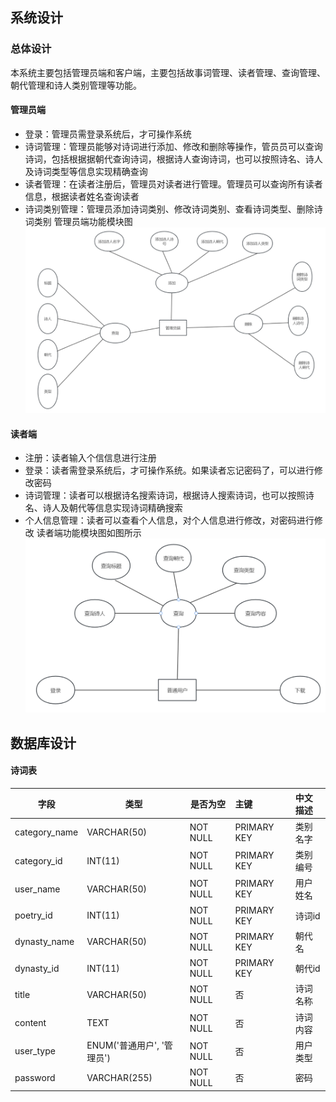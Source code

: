 ## 系统设计
### 总体设计
本系统主要包括管理员端和客户端，主要包括故事词管理、读者管理、查询管理、朝代管理和诗人类别管理等功能。

#### 管理员端
- 登录：管理员需登录系统后，才可操作系统
- 诗词管理：管理员能够对诗词进行添加、修改和删除等操作，管员员可以查询诗词，包括根据据朝代查询诗词，根据诗人查询诗词，也可以按照诗名、诗人及诗词类型等信息实现精确查询
- 读者管理：在读者注册后，管理员对读者进行管理。管理员可以查询所有读者信息，根据读者姓名查询读者
- 诗词类别管理：管理员添加诗词类别、修改诗词类别、查看诗词类型、删除诗词类别
管理员端功能模块图
![manager_function](assets/manager_function.png)

#### 读者端
- 注册：读者输入个信信息进行注册
- 登录：读者需登录系统后，才可操作系统。如果读者忘记密码了，可以进行修改密码
- 诗词管理：读者可以根据诗名搜索诗词，根据诗人搜索诗词，也可以按照诗名、诗人及朝代等信息实现诗词精确搜索
- 个人信息管理：读者可以查看个人信息，对个人信息进行修改，对密码进行修改
读者端功能模块图如图所示![reader_function](assets/reader_function.png)

## 数据库设计
#### 诗词表

| 字段          | 类型                       | 是否为空 | 主键        | 中文描述 |
|---------------|----------------------------|----------|:------------|:---------|
| category_name | VARCHAR(50)                | NOT NULL | PRIMARY KEY | 类别名字 |
| category_id   | INT(11)                    | NOT NULL | PRIMARY KEY | 类别编号 |
| user_name     | VARCHAR(50)                | NOT NULL | PRIMARY KEY | 用户姓名 |
| poetry_id     | INT(11)                    | NOT NULL | PRIMARY KEY | 诗词id   |
| dynasty_name  | VARCHAR(50)                | NOT NULL | PRIMARY KEY | 朝代名   |
| dynasty_id    | INT(11)                    | NOT NULL | PRIMARY KEY | 朝代id   |
| title         | VARCHAR(50)                | NOT NULL | 否          | 诗词名称 |
| content       | TEXT                       | NOT NULL | 否          | 诗词内容 |
| user_type     | ENUM('普通用户', '管理员') | NOT NULL | 否          | 用户类型 |
| password      | VARCHAR(255)               | NOT NULL | 否          | 密码     |

